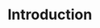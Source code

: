 # Introduction

<!--stackedit_data:
eyJoaXN0b3J5IjpbMTA0MDQ0Mzk3MSwtMTg1NTIzMzk5MiwtMj
A4ODc0NjYxMiwtMzMyNDU1MzYzXX0=
-->